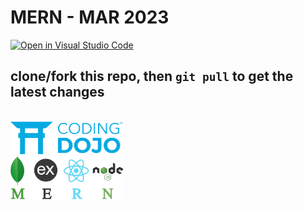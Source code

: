 # MERN - MAR 2023

[![Open in Visual Studio Code](https://img.shields.io/badge/open%20in%20vscode-blue??style=for-the-badge&logo=visualstudiocode)](https://open.vscode.dev//Dalihamrouni/python_ft_jan_2023)


## clone/fork this repo, then `git pull` to get the latest changes

<br/>

<img src="https://github.com/Dalihamrouni/git_assets/blob/1d218fe43c3f241a90113a462c3f890fe59c172e/CD_Horizontal_Logo_Blue.png" alt="Coding Dojo Logo" width="180">

<br/>

<img src="https://github.com/Dalihamrouni/git_assets/blob/1d218fe43c3f241a90113a462c3f890fe59c172e/MERN-logo.png" alt="MERN logo" width="180">